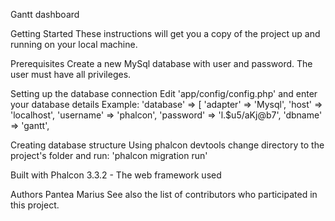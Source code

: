Gantt dashboard


Getting Started
These instructions will get you a copy of the project up and running on your local machine.


Prerequisites
Create a new MySql database with user and password. The user must have all privileges.


Setting up the database connection
Edit 'app/config/config.php' and enter your database details
Example:
    'database' => [
        'adapter'     => 'Mysql',
        'host'        => 'localhost',
        'username'    => 'phalcon',
        'password'    => 'l.$u5/aKj@b7',
        'dbname'      => 'gantt',


Creating database structure
Using phalcon devtools change directory to the project's folder and run:
    'phalcon migration run'


Built with
Phalcon 3.3.2 - The web framework used


Authors
Pantea Marius
See also the list of contributors who participated in this project.